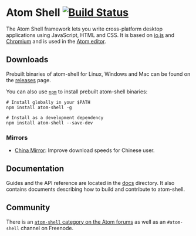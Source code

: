 # Atom Shell [![Build Status](https://travis-ci.org/atom/atom-shell.svg?branch=master)](https://travis-ci.org/atom/atom-shell)

The Atom Shell framework lets you write cross-platform desktop applications
using JavaScript, HTML and CSS. It is based on [io.js](http://iojs.org) and
[Chromium](http://www.chromium.org) and is used in the [Atom
editor](https://github.com/atom/atom).

## Downloads

Prebuilt binaries of atom-shell for Linux, Windows and Mac can be found on the
[releases](https://github.com/atom/atom-shell/releases) page.

You can also use [`npm`](https://docs.npmjs.com/) to install prebuilt atom-shell binaries:

```
# Install globally in your $PATH
npm install atom-shell -g

# Install as a development dependency
npm install atom-shell --save-dev
```

### Mirrors

- [China Mirror](https://npm.taobao.org/mirrors/atom-shell): Improve download speeds for Chinese user.

## Documentation

Guides and the API reference are located in the
[docs](https://github.com/atom/atom-shell/tree/master/docs) directory. It also
contains documents describing how to build and contribute to atom-shell.

## Community

There is an [`atom-shell` category on the Atom forums](http://discuss.atom.io/category/atom-shell)
as well as an `#atom-shell` channel on Freenode.
